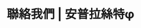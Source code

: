 ---
title: "聯絡我們 | 安普拉絲特φ"
layout: "contact"
draft: false
contact_image: "images/vectors/contact.png"
description: "聯絡安普拉絲特φ UNPLASTIFY YOUTH #安普 #安普拉絲特 #安普拉斯特 #安普拉絲特φ #安普拉斯特φ #up" 
---
